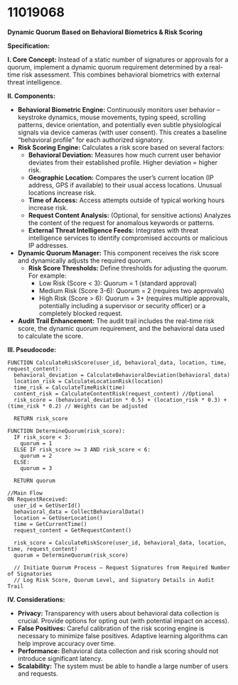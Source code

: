 # 11019068

**Dynamic Quorum Based on Behavioral Biometrics & Risk Scoring**

**Specification:**

**I. Core Concept:** Instead of a static number of signatures or approvals for a quorum, implement a dynamic quorum requirement determined by a real-time risk assessment. This combines behavioral biometrics with external threat intelligence.

**II. Components:**

*   **Behavioral Biometric Engine:**  Continuously monitors user behavior – keystroke dynamics, mouse movements, typing speed, scrolling patterns, device orientation, and potentially even subtle physiological signals via device cameras (with user consent).  This creates a baseline “behavioral profile” for each authorized signatory.
*   **Risk Scoring Engine:** Calculates a risk score based on several factors:
    *   **Behavioral Deviation:** Measures how much current user behavior deviates from their established profile. Higher deviation = higher risk.
    *   **Geographic Location:** Compares the user’s current location (IP address, GPS if available) to their usual access locations. Unusual locations increase risk.
    *   **Time of Access:**  Access attempts outside of typical working hours increase risk.
    *   **Request Content Analysis:** (Optional, for sensitive actions) Analyzes the content of the request for anomalous keywords or patterns.
    *   **External Threat Intelligence Feeds:** Integrates with threat intelligence services to identify compromised accounts or malicious IP addresses.
*   **Dynamic Quorum Manager:** This component receives the risk score and dynamically adjusts the required quorum.
    *   **Risk Score Thresholds:** Define thresholds for adjusting the quorum.  For example:
        *   Low Risk (Score < 3): Quorum = 1 (standard approval)
        *   Medium Risk (Score 3-6): Quorum = 2 (requires two approvals)
        *   High Risk (Score > 6): Quorum = 3+ (requires multiple approvals, potentially including a supervisor or security officer) or a completely blocked request.
*   **Audit Trail Enhancement:** The audit trail includes the real-time risk score, the dynamic quorum requirement, and the behavioral data used to calculate the score.

**III. Pseudocode:**

```
FUNCTION CalculateRiskScore(user_id, behavioral_data, location, time, request_content):
  behavioral_deviation = CalculateBehavioralDeviation(behavioral_data)
  location_risk = CalculateLocationRisk(location)
  time_risk = CalculateTimeRisk(time)
  content_risk = CalculateContentRisk(request_content) //Optional
  risk_score = (behavioral_deviation * 0.5) + (location_risk * 0.3) + (time_risk * 0.2) // Weights can be adjusted

  RETURN risk_score

FUNCTION DetermineQuorum(risk_score):
  IF risk_score < 3:
    quorum = 1
  ELSE IF risk_score >= 3 AND risk_score < 6:
    quorum = 2
  ELSE:
    quorum = 3

  RETURN quorum

//Main Flow
ON RequestReceived:
  user_id = GetUserId()
  behavioral_data = CollectBehavioralData()
  location = GetUserLocation()
  time = GetCurrentTime()
  request_content = GetRequestContent()

  risk_score = CalculateRiskScore(user_id, behavioral_data, location, time, request_content)
  quorum = DetermineQuorum(risk_score)

  // Initiate Quorum Process – Request Signatures from Required Number of Signatories
  // Log Risk Score, Quorum Level, and Signatory Details in Audit Trail
```

**IV. Considerations:**

*   **Privacy:**  Transparency with users about behavioral data collection is crucial. Provide options for opting out (with potential impact on access).
*   **False Positives:**  Careful calibration of the risk scoring engine is necessary to minimize false positives.  Adaptive learning algorithms can help improve accuracy over time.
*   **Performance:**  Behavioral data collection and risk scoring should not introduce significant latency.
*   **Scalability:**  The system must be able to handle a large number of users and requests.